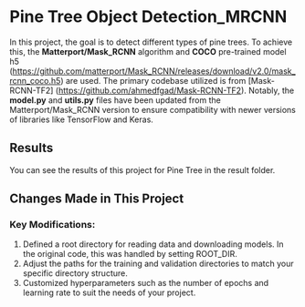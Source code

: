 # Pine Tree Object Detection_MRCNN
In this project, the goal is to detect different types of pine trees. To achieve this, the **Matterport/Mask_RCNN** algorithm and **COCO** 
pre-trained model h5 (https://github.com/matterport/Mask_RCNN/releases/download/v2.0/mask_rcnn_coco.h5) are used. 
The primary codebase utilized is from [Mask-RCNN-TF2] (https://github.com/ahmedfgad/Mask-RCNN-TF2). 
Notably, the **model.py** and **utils.py** files have been updated from the Matterport/Mask_RCNN version to ensure compatibility with newer versions of libraries like TensorFlow and Keras.

## Results
You can see the results of this project for Pine Tree in the result folder.

## Changes Made in This Project
### Key Modifications:
1. Defined a root directory for reading data and downloading models. In the original code, this was handled by setting ROOT_DIR.
2. Adjust the paths for the training and validation directories to match your specific directory structure.
3. Customized hyperparameters such as the number of epochs and learning rate to suit the needs of your project.

